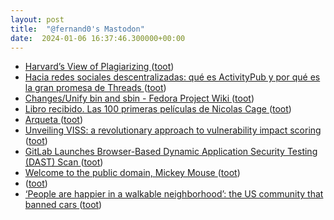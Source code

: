 ```yaml
---
layout: post
title:  "@fernand0's Mastodon"
date:  2024-01-06 16:37:46.300000+00:00
---
```

*  [Harvard’s View of Plagiarizing ](https://rjlipton.wpcomstaging.com/2023/12/24/harvards-view-of-plagiarizing) ([toot](https://mastodon.social/@fernand0/111709982951326123))
*  [Hacia redes sociales descentralizadas: qué es ActivityPub y por qué es la gran promesa de Threads ](https://www.newtral.es/hacia-redes-sociales-descentralizadas-que-es-el-protocolo-activitypub-y-por-que-es-la-gran-promesa-de-threads/20240103) ([toot](https://mastodon.social/@fernand0/111709785532323522))
*  [Changes/Unify bin and sbin - Fedora Project Wiki ](https://fedoraproject.org/wiki/Changes/Unify_bin_and_sbi) ([toot](https://mastodon.social/@fernand0/111709068414345272))
*  [Libro recibido. Las 100 primeras películas de Nicolas Cage ](https://fotografiasenmovimiento.wordpress.com/2024/01/06/libro-recibido-las-100-primeras-peliculas-de-nicolas-cage) ([toot](https://mastodon.social/@fernand0/111708826395794084))
*  [Arqueta ](https://www.flickr.com/photos/fernand0/53419974408) ([toot](https://mastodon.social/@fernand0/111708821372430051))
*  [Unveiling VISS: a revolutionary approach to vulnerability impact scoring ](https://www.zoom.com/en/blog/viss-approach-to-vulnerability-impact-scoring) ([toot](https://mastodon.social/@fernand0/111708675986817997))
*  [GitLab Launches Browser-Based Dynamic Application Security Testing (DAST) Scan ](https://www.infoq.com/news/2023/12/gitlab-browser-based-dast) ([toot](https://mastodon.social/@fernand0/111708514738207073))
*  [Welcome to the public domain, Mickey Mouse ](https://www.theverge.com/24006670/mickey-mouse-steamboat-willie-enters-copyright-public-domain-202) ([toot](https://mastodon.social/@fernand0/111708373261311067))
*  [ ](https://mastodon.social/@eledhwen) ([toot](https://mastodon.social/@fernand0/111707687194838265))
*  [‘People are happier in a walkable neighborhood’: the US community that banned cars ](https://www.theguardian.com/cities/2023/oct/11/culdesac-car-free-neighborhood-tempe-arizon) ([toot](https://mastodon.social/@fernand0/111706670162790713))
